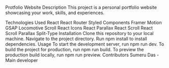 Protfolio Website
Description
This project is a personal portfolio website showcasing your work, skills, and experiences.

Technologies Used
React
React Router
Styled Components
Framer Motion
GSAP
Locomotive Scroll
React Icons
React Parallax
React Scroll
React Scroll Parallax
Split-Type
Installation
Clone this repository to your local machine.
Navigate to the project directory.
Run npm install to install dependencies.
Usage
To start the development server, run npm run dev.
To build the project for production, run npm run build.
To preview the production build locally, run npm run preview.
Contributors
Sumeru Das - Main developer
